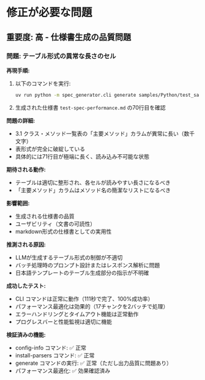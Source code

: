 # 修正が必要な問題

## 重要度: 高 - 仕様書生成の品質問題

### 問題: テーブル形式の異常な長さのセル

**再現手順:**
1. 以下のコマンドを実行:
   ```bash
   uv run python -m spec_generator.cli generate samples/Python/test_sample.py --output test-spec-performance.md --timeout 300
   ```

2. 生成された仕様書 `test-spec-performance.md` の70行目を確認

**問題の詳細:**
- 3.1 クラス・メソッド一覧表の「主要メソッド」カラムが異常に長い（数千文字）
- 表形式が完全に破綻している
- 具体的には71行目が極端に長く、読み込み不可能な状態

**期待される動作:**
- テーブルは適切に整形され、各セルが読みやすい長さになるべき
- 「主要メソッド」カラムはメソッド名の簡潔なリストになるべき

**影響範囲:**
- 生成される仕様書の品質
- ユーザビリティ（文書の可読性）
- markdown形式の仕様書としての実用性

**推測される原因:**
- LLMが生成するテーブル形式の制御が不適切
- バッチ処理時のプロンプト設計またはレスポンス解析に問題
- 日本語テンプレートのテーブル生成部分の指示が不明確

**成功したテスト:**
- CLI コマンドは正常に動作（111秒で完了、100%成功率）
- パフォーマンス最適化は効果的（17チャンクを2バッチで処理）
- エラーハンドリングとタイムアウト機能は正常動作
- プログレスバーと性能監視は適切に機能

**検証済みの機能:**
- config-info コマンド: ✅ 正常
- install-parsers コマンド: ✅ 正常  
- generate コマンドの実行: ✅ 正常（ただし出力品質に問題あり）
- パフォーマンス最適化: ✅ 効果確認済み